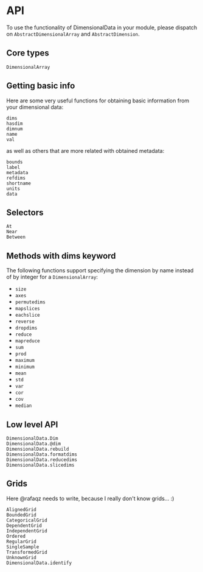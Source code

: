 # API
To use the functionality of DimensionalData in your module, please dispatch on `AbstractDimensionalArray` and `AbstractDimension`.
## Core types
```@docs
DimensionalArray
```

## Getting basic info
Here are some very useful functions for obtaining basic information from your dimensional data:
```@docs
dims
hasdim
dimnum
name
val
```
as well as others that are more related with obtained metadata:
```@docs
bounds
label
metadata
refdims
shortname
units
data
```

## Selectors
```@docs
At
Near
Between
```

## Methods with dims keyword
The following functions support specifying the dimension by name instead of by integer for a `DimensionalArray`:

- `size`
- `axes`
- `permutedims`
- `mapslices`
- `eachslice`
- `reverse`
- `dropdims`
- `reduce`
- `mapreduce`
- `sum`
- `prod`
- `maximum`
- `minimum`
- `mean`
- `std `
- `var`
- `cor`
- `cov`
- `median`

## Low level API
```@docs
DimensionalData.Dim
DimensionalData.@dim
DimensionalData.rebuild
DimensionalData.formatdims
DimensionalData.reducedims
DimensionalData.slicedims
```

## Grids
Here @rafaqz needs to write, because I really don't know grids... :)
```@docs
AlignedGrid
BoundedGrid
CategoricalGrid
DependentGrid
IndependentGrid
Ordered
RegularGrid
SingleSample
TransformedGrid
UnknownGrid
DimensionalData.identify
```
